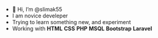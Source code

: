 - 👋 Hi, I’m @slimak55
- I am novice develeper
- Trying to learn something new, and experiment
- Working with **HTML** **CSS** **PHP** **MSQL** **Bootstrap** **Laravel**

<!---
slimak55/slimak55 is a ✨ special ✨ repository because its `README.md` (this file) appears on your GitHub profile.
You can click the Preview link to take a look at your changes.
--->
